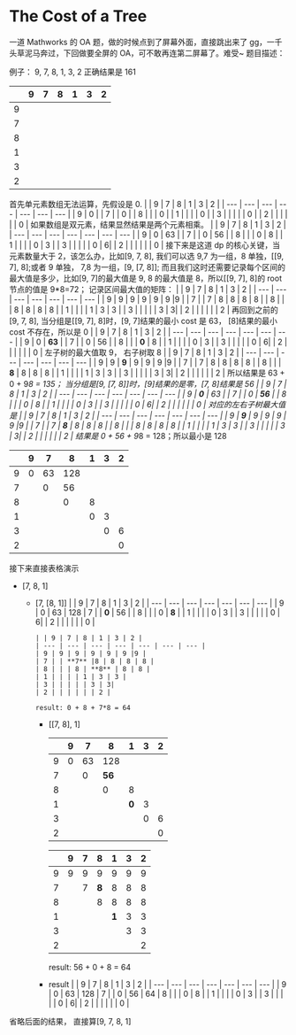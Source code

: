 # The Cost of a Tree

一道 Mathworks 的 OA 题，做的时候点到了屏幕外面，直接跳出来了 gg，一千头草泥马奔过，下回做要全屏的 OA，可不敢再连第二屏幕了。难受~
题目描述：

例子：
9, 7, 8, 1, 3, 2 正确结果是 161<br>

|     | 9   | 7   | 8   | 1   | 3   | 2   |
| --- | --- | --- | --- | --- | --- | --- |
| 9   |
| 7   |
| 8   |
| 1   |
| 3   |
| 2   |

首先单元素数组无法运算，先假设是 0.
| | 9 | 7 | 8 | 1 | 3 | 2 |
| --- | --- | --- | --- | --- | --- | --- |
| 9 | 0 |
| 7 | | 0 |
| 8 | | | 0 |
| 1 | | | | 0 |
| 3 | | | | | 0 |
| 2 | | | | | | 0 |
如果数组是双元素，结果显然结果是两个元素相乘。
| | 9 | 7 | 8 | 1 | 3 | 2 |
| --- | --- | --- | --- | --- | --- | --- |
| 9 | 0 | 63 |
| 7 | | 0 | 56 |
| 8 | | | 0 | 8 |
| 1 | | | | 0 | 3 |
| 3 | | | | | 0 | 6|
| 2 | | | | | | 0 |
接下来是这道 dp 的核心关键，当元素数量大于 2，该怎么办，比如[9, 7, 8], 我们可以选 9,7 为一组，8 单独，[[9, 7], 8];或者 9 单独， 7,8 为一组，[9, [7, 8]]; 而且我们这时还需要记录每个区间的最大值是多少，比如[9, 7]的最大值是 9, 8 的最大值是 8，所以[[9, 7], 8]的 root 节点的值是 9\*8=72；
记录区间最大值的矩阵：
| | 9 | 7 | 8 | 1 | 3 | 2 |
| --- | --- | --- | --- | --- | --- | --- |
| 9 | 9 | 9 | 9 | 9 | 9 |9 |
| 7 | | 7 | 8 | 8 | 8 | 8 |
| 8 | | | 8 | 8 | 8 | 8 |
| 1 | | | | 1 | 3 | 3 |
| 3 | | | | | 3 | 3|
| 2 | | | | | | 2 |
再回到之前的[9, 7, 8], 当分组是[[9, 7], 8]时，[9, 7]结果的最小 cost 是 63， [8]结果的最小 cost 不存在，所以是 0
| | 9 | 7 | 8 | 1 | 3 | 2 |
| --- | --- | --- | --- | --- | --- | --- |
| 9 | 0 | **63** |
| 7 | | 0 | 56 |
| 8 | | | **0** | 8 |
| 1 | | | | 0 | 3 |
| 3 | | | | | 0 | 6|
| 2 | | | | | | 0 |
左子树的最大值取 9， 右子树取 8
| | 9 | 7 | 8 | 1 | 3 | 2 |
| --- | --- | --- | --- | --- | --- | --- |
| 9 | 9 | **9** | 9 | 9 | 9 |9 |
| 7 | | 7 | 8 | 8 | 8 | 8 |
| 8 | | | **8** | 8 | 8 | 8 |
| 1 | | | | 1 | 3 | 3 |
| 3 | | | | | 3 | 3|
| 2 | | | | | | 2 |
所以结果是 63 + 0 + 9*8 = 135；
当分组是[9, [7, 8]]时，[9]结果的是零，[7, 8]结果是 56
| | 9 | 7 | 8 | 1 | 3 | 2 |
| --- | --- | --- | --- | --- | --- | --- |
| 9 | **0** | 63 |
| 7 | | 0 | **56** |
| 8 | | | 0 | 8 |
| 1 | | | | 0 | 3 |
| 3 | | | | | 0 | 6|
| 2 | | | | | | 0 |
对应的左右子树最大值是
| | 9 | 7 | 8 | 1 | 3 | 2 |
| --- | --- | --- | --- | --- | --- | --- |
| 9 | **9** | 9 | 9 | 9 | 9 |9 |
| 7 | | 7 | **8** | 8 | 8 | 8 |
| 8 | | | 8 | 8 | 8 | 8 |
| 1 | | | | 1 | 3 | 3 |
| 3 | | | | | 3 | 3|
| 2 | | | | | | 2 |
结果是 0 + 56 + 9*8 = 128；所以最小是 128

|     | 9   | 7   | 8   | 1   | 3   | 2   |
| --- | --- | --- | --- | --- | --- | --- |
| 9   | 0   | 63  | 128 |
| 7   |     | 0   | 56  |
| 8   |     |     | 0   | 8   |
| 1   |     |     |     | 0   | 3   |
| 3   |     |     |     |     | 0   | 6   |
| 2   |     |     |     |     |     | 0   |

接下来直接表格演示

- [7, 8, 1]
  - [7, [8, 1]]
    | | 9 | 7 | 8 | 1 | 3 | 2 |
    | --- | --- | --- | --- | --- | --- | --- |
    | 9 | 0 | 63 | 128
    | 7 | | **0** | 56 |
    | 8 | | | 0 | **8** |
    | 1 | | | | 0 | 3 |
    | 3 | | | | | 0 | 6|
    | 2 | | | | | | 0 |


        | | 9 | 7 | 8 | 1 | 3 | 2 |
        | --- | --- | --- | --- | --- | --- | --- |
        | 9 | 9 | 9 | 9 | 9 | 9 |9 |
        | 7 | | **7** |8 | 8 | 8 | 8 |
        | 8 | | | 8 | **8** | 8 | 8 |
        | 1 | | | | 1 | 3 | 3 |
        | 3 | | | | | 3 | 3|
        | 2 | | | | | | 2 |

        result: 0 + 8 + 7*8 = 64

    - [[7, 8], 1]


        | | 9 | 7 | 8 | 1 | 3 | 2 |
        | --- | --- | --- | --- | --- | --- | --- |
        | 9 | 0 | 63 | 128
        | 7 | | 0 | **56** |
        | 8 | | | 0 | 8 |
        | 1 | | | | **0** | 3 |
        | 3 | | | | | 0 | 6|
        | 2 | | | | | | 0 |

        | | 9 | 7 | 8 | 1 | 3 | 2 |
        | --- | --- | --- | --- | --- | --- | --- |
        | 9 | 9 | 9 | 9 | 9 | 9 |9 |
        | 7 | | 7 |**8** | 8 | 8 | 8 |
        | 8 | | | 8 | 8 | 8 | 8 |
        | 1 | | | | **1** | 3 | 3 |
        | 3 | | | | | 3 | 3|
        | 2 | | | | | | 2 |

        result: 56 + 0 + 8 = 64

    - result
        | | 9 | 7 | 8 | 1 | 3 | 2 |
        | --- | --- | --- | --- | --- | --- | --- |
        | 9 | 0 | 63 | 128
        | 7 | | 0 | 56 | 64
        | 8 | | | 0 | 8 |
        | 1 | | | | 0 | 3 |
        | 3 | | | | | 0 | 6|
        | 2 | | | | | | 0 |

省略后面的结果， 直接算[9, 7, 8, 1]
